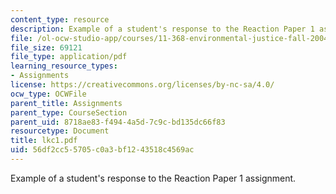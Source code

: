 ```yaml
---
content_type: resource
description: Example of a student's response to the Reaction Paper 1 assignment.
file: /ol-ocw-studio-app/courses/11-368-environmental-justice-fall-2004/56df2cc55705c0a3bf1243518c4569ac_lkc1.pdf
file_size: 69121
file_type: application/pdf
learning_resource_types:
- Assignments
license: https://creativecommons.org/licenses/by-nc-sa/4.0/
ocw_type: OCWFile
parent_title: Assignments
parent_type: CourseSection
parent_uid: 8718ae83-f494-4a5d-7c9c-bd135dc66f83
resourcetype: Document
title: lkc1.pdf
uid: 56df2cc5-5705-c0a3-bf12-43518c4569ac
---
```

Example of a student's response to the Reaction Paper 1 assignment.